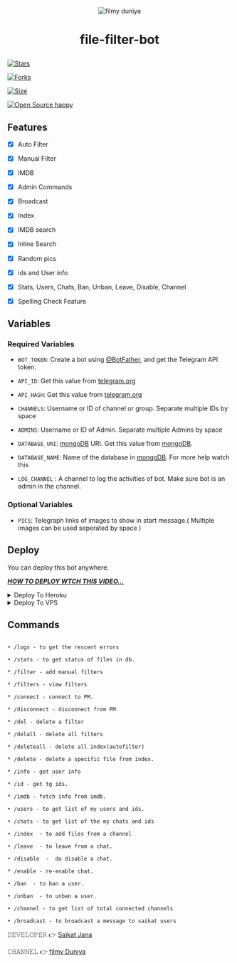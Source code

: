 <p align="center">

  <img src="https://telegra.ph/file/9564d9a1611cd4003231d.jpg" alt="filmy duniya">

</p>

<h1 align="center">

  <b>file-filter-bot</b>

</h1>

[![Stars](https://img.shields.io/github/stars/saikat5699/file-filter-bot?style=flat-square&color=orange)](https://github.com/saikat5699/file-filter-bot/stargazers)

[![Forks](https://img.shields.io/github/forks/saikat5699/file-filter-bot?style=flat-square&color=blue)](https://github.com/saikat5699/file-filter-bot/fork)

[![Size](https://img.shields.io/github/repo-size/saikat5699/file-filter-bot?style=flat-square&color=black)](https://github.com/saikat5699/file-filter-bot)   

[![Open Source happy ](https://badges.frapsoft.com/os/v2/open-source.svg?v=110)](https://github.com/saikat5699/file-filter-bot)   

## Features

- [x] Auto Filter

- [x] Manual Filter

- [x] IMDB

- [x] Admin Commands

- [x] Broadcast

- [x] Index

- [x] IMDB search

- [x] Inline Search

- [x] Random pics

- [x] ids and User info 

- [x] Stats, Users, Chats, Ban, Unban, Leave, Disable, Channel

- [x] Spelling Check Feature

## Variables

### Required Variables

* `BOT_TOKEN`: Create a bot using [@BotFather](https://telegram.dog/BotFather), and get the Telegram API token.

* `API_ID`: Get this value from [telegram.org](https://my.telegram.org/apps)

* `API_HASH`: Get this value from [telegram.org](https://my.telegram.org/apps)

* `CHANNELS`: Username or ID of channel or group. Separate multiple IDs by space

* `ADMINS`: Username or ID of Admin. Separate multiple Admins by space

* `DATABASE_URI`: [mongoDB](https://www.mongodb.com) URI. Get this value from [mongoDB](https://www.mongodb.com).

* `DATABASE_NAME`: Name of the database in [mongoDB](https://www.mongodb.com). For more help watch this 

* `LOG_CHANNEL` : A channel to log the activities of bot. Make sure bot is an admin in the channel.

### Optional Variables

* `PICS`: Telegraph links of images to show in start message.( Multiple images can be used seperated by space )

## Deploy

You can deploy this bot anywhere.

<i>**[HOW TO DEPLOY WTCH THIS VIDEO...](https://youtu.be/v7Vbu3u_VrE)**</i>

<details><summary>Deploy To Heroku</summary>

<p>

<br>

<a href="https://heroku.com/deploy?template=https://github.com/saikat5699/file-filter-botv5">

  <img src="https://www.herokucdn.com/deploy/button.svg" alt="Deploy">

</a>

</p>

</details>

<details><summary>Deploy To VPS</summary>

<p>

<pre>

git clone https://github.com/saikat5699/file-filter-botv5

# Install Packages

pip3 install -r requirements.txt

Edit info.py with variables as given below then run bot

python3 bot.py

</pre>

</p>

</details>

## Commands

```

• /logs - to get the rescent errors

• /stats - to get status of files in db.

* /filter - add manual filters

* /filters - view filters

* /connect - connect to PM.

* /disconnect - disconnect from PM

* /del - delete a filter

* /delall - delete all filters

* /deleteall - delete all index(autofilter)

* /delete - delete a specific file from index.

* /info - get user info

* /id - get tg ids.

* /imdb - fetch info from imdb.

• /users - to get list of my users and ids.

• /chats - to get list of the my chats and ids 

• /index  - to add files from a channel

• /leave  - to leave from a chat.

• /disable  -  do disable a chat.

* /enable - re-enable chat.

• /ban  - to ban a user.

• /unban  - to unban a user.

• /channel - to get list of total connected channels

• /broadcast - to broadcast a message to saikat users

```

𝙳𝙴𝚅𝙴𝙻𝙾𝙿𝙴𝚁 👉 [Saikat Jana](https://t.me/Saikatjana1)                                                                                                                                                                                 

𝙲𝙷𝙰𝙽𝙽𝙴𝙻 👉 [filmy Duniya](https://t.me/+NsvM4ZfpUcIzMjZl)
